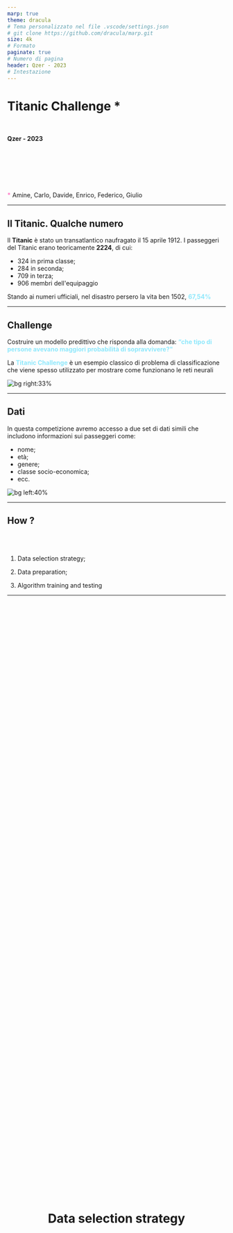 ```yaml
---
marp: true
theme: dracula
# Tema personalizzato nel file .vscode/settings.json
# git clone https://github.com/dracula/marp.git
size: 4k
# Formato
paginate: true
# Numero di pagina
header: Qzer - 2023 
# Intestazione
---
```


# Titanic Challenge *

<br>

**Qzer - 2023**

<br>
<br>
<br>
<br>
<br>

<b style="color:#ff77c5;">\*</b> Amine, Carlo, Davide, Enrico, Federico, Giulio

---

<!-- ## Il Titanic

Il **Titanic** è stato un transatlantico britannico naufragato nelle prime ore del 15 aprile 1912 a causa della collisione con un iceberg.

![bg right](./img/titanic.jpg)

--- -->

## Il Titanic. Qualche numero

Il **Titanic** è stato un transatlantico naufragato il 15 aprile 1912.
I passeggeri del Titanic erano teoricamente **2224**, di cui:

- 324 in prima classe;
- 284 in seconda;
- 709 in terza;
- 906 membri dell'equipaggio

Stando ai numeri ufficiali, nel disastro persero la vita ben 1502, <b style="color:#8ee8fc;">67,54%</b>

---

## Challenge

Costruire un modello predittivo che risponda alla domanda: <b style="color:#8ee8fc;">“che tipo di persone avevano maggiori probabilità di sopravvivere?"</b>

La <b style="color:#8ee8fc;">Titanic Challenge</b> è un esempio classico di problema di classificazione che viene spesso utilizzato per mostrare come funzionano le reti neurali

![bg right:33%](./img/challenge.jpg)

<!-- Per "addestrare" una rete neurale per risolvere questo problema, dobbiamo fornirle un gran numero di esempi di passeggeri del Titanic etichettati come "sopravvissuti" o "non sopravvissuti". L'algoritmo di apprendimento automatico analizzerà questi dati e cercherà di riconoscere dei pattern o delle regole che possono essere utilizzate per prevedere se un passeggero sopravviverà o no. Ad esempio, potrebbe scoprire che i passeggeri più giovani hanno più probabilità di sopravvivere, o che i passeggeri che viaggiano con un familiare hanno più probabilità di sopravvivere.

Una volta che l'algoritmo ha imparato a prevedere correttamente se un passeggero sopravviverà o no, possiamo testare la sua capacità di prevedere i risultati fornendogli dei nuovi dati di passeggeri del Titanic e vedendo come si comporta. Se la sua precisione non è soddisfacente, possiamo fornirle altri dati di esempio e continuare ad "addestrarla" finché non raggiunge un livello di precisione accettabile. -->

---

## Dati

<!-- 
Una volta che l'algoritmo ha imparato a prevedere correttamente se un passeggero sopravviverà o no, possiamo testare la sua capacità di prevedere i risultati fornendogli dei nuovi dati di passeggeri del Titanic e vedendo come si comporta. Se la sua precisione non è soddisfacente, possiamo fornirle altri dati di esempio e continuare ad "addestrarla" finché non raggiunge un livello di precisione accettabile. -->

In questa competizione avremo accesso a due set di dati simili che includono informazioni sui passeggeri come:

- nome;
- età;
- genere;
- classe socio-economica;
- ecc.

![bg left:40%](./img/data.jpg)

<!-- ---

### Funzionamento

Ogni neurone riceve delle informazioni da altri neuroni (gli <b style="color:#8ee8fc;">ingressi</b>), le elabora e le passa a quelli successivi. Ogni neurone ha dei <b style="color:#8ee8fc;">pesi</b> associati agli ingressi, che indicano l'importanza di ogni informazione. Se la somma delle informazioni con i loro pesi supera una certa soglia, il neurone si attiva e invia una risposta (l'<b style="color:#8ee8fc;">uscita</b>)

![w:500 h:auto invert:100%](./img/neurale02.svg)

---

### Rete neurale multistrato

Composta da tre o più strati di neuroni.

Il primo strato è solitamente chiamato <b style="color:#8ee8fc;">strato di ingresso</b> e si occupa di ricevere gli input.

Gli input vengono elaborati dai neuroni del primo strato e inviati al secondo strato, chiamato <b style="color:#8ee8fc;">strato nascosto</b>.

Il secondo strato elabora ulteriormente gli input e li invia al terzo strato, chiamato <b style="color:#8ee8fc;">strato di uscita</b>.

![bg right:20%](./img/neurale05.jpeg) -->

---

## How ?

<br>
<br>

1. Data selection strategy;

2. Data preparation;

3. Algorithm training and testing

---

<br>

<h1 style="display: flex; align-items: center; justify-content: center;width: 100%; height: 70%">Data selection strategy</h1>

---

## Train.csv

```python
training_set = pd.read_csv('/kaggle/input/titanic/train.csv')
 #   Column       Non-Null Count  Dtype  
 #   ------       --------------  -----  
 0   PassengerId  891 non-null    int64  
 1   Survived     891 non-null    int64  
 2   Pclass       891 non-null    int64  
 3   Name         891 non-null    object 
 4   Sex          891 non-null    object 
 5   Age          714 non-null    float64
 6   SibSp        891 non-null    int64  
 7   Parch        891 non-null    int64  
 8   Ticket       891 non-null    object 
 9   Fare         891 non-null    float64
 10  Cabin        204 non-null    object 
 11  Embarked     889 non-null    object 
```

---

## Test.csv

```python
testing_set = pd.read_csv('/kaggle/input/titanic/test.csv')
 #   Column       Non-Null Count  Dtype  
 #   ------       --------------  -----  
 0   PassengerId  418 non-null    int64  
 1   Pclass       418 non-null    int64  
 2   Name         418 non-null    object 
 3   Sex          418 non-null    object 
 4   Age          332 non-null    float64
 5   SibSp        418 non-null    int64  
 6   Parch        418 non-null    int64  
 7   Ticket       418 non-null    object 
 8   Fare         417 non-null    float64
 9   Cabin        91 non-null     object 
 10  Embarked     418 non-null    object 
```

---

## Data selection

<!-- Alcune colonne non sono utili per raggiungere il nostro obiettivo.
Il primo passo consiste quindi nel <b style="color:#8ee8fc;">selezionare le colonne</b> coi dati che, ipoteticamente, possono avere un'influenza sulla sopravvivenza di un passeggero -->

```python
RangeIndex: 891 entries, 0 to 890
 #   Column    Non-Null Count  Dtype  
 #   ------    --------------  -----  
 0   Pclass    891 non-null    int64  
 1   Sex       891 non-null    object 
 2   Age       714 non-null    float64
 3   Parch     891 non-null    int64  
 4   SibSp     891 non-null    int64  
 5   Embarked  889 non-null    object 
 6   Survived  891 non-null    int64   
```

Queste le colonne trattenute dal file `train.csv`

---

<br>

<h1 style="display: flex; align-items: center; justify-content: center;width: 100%; height: 70%">Correlazioni</h1>

---
<!-- La morte dei passeggeri sembra essere altamente correlata alla loro classe -->
<span style="display: flex; align-items: center; justify-content: center;">![w:850 h:auto invert contrast:0.6](./img/graph01.png)</span>

---

<!-- Come si può notare, il tasso di mortalità dei maschi è maggiore di quello delle femmine -->

<span style="display: flex; align-items: center; justify-content: center;">![w:750 h:auto invert contrast:0.6](./img/graph02.png)</span>

---

<!-- I bambini e gli anziani sul Titanic morirono meno delle persone di mezza età (probabilmente perché avevano la priorità) -->

<span style="display: flex; align-items: center; justify-content: center;">![w:850 h:auto invert contrast:0.6](./img/graph03.png)</span>

---

<!-- Il numero di figli sembra essere un fattore di probabilità di morte -->

<span style="display: flex; align-items: center; justify-content: center;">![w:850 h:auto invert contrast:0.6](./img/graph04.png)</span>

---

<!-- Il numero di figli sembra essere un fattore di probabilità di morte -->

<span style="display: flex; align-items: center; justify-content: center;">![w:850 h:auto invert contrast:0.6](./img/graph05.png)</span>

---

<!-- Le persone imbarcate a Cherbourg morirono meno di quelle imbarcate a Queenstown o a Southampton -->

<span style="display: flex; align-items: center; justify-content: center;">![w:690 h:auto invert contrast:0.6](./img/graph06.png)</span>

<span style="display: flex; align-items: center; justify-content: center; font-size: 25px"><b style="color:#8ee8fc;">C</b>herbourg-<b style="color:#8ee8fc;">Q</b>ueenstown-<b style="color:#8ee8fc;">S</b>outhampton</span>

---

<br>

<h1 style="display: flex; align-items: center; justify-content: center;width: 100%; height: 70%">Data preparation</h1>

---

### Encoding del DataSet

Convertire i <b style="color:#8ee8fc;">maschi</b> nel valore <b style="color:#8ee8fc;">0</b> e le <b style="color:#8ee8fc;">femmine</b> nel valore <b style="color:#8ee8fc;">1</b>

Sostituire i valori <b style="color:#8ee8fc;">NaN</b> della colonna Age con <b style="color:#8ee8fc;">l'età media</b>, ossia 30 anni

Nella colonna <b style="color:#8ee8fc;">Embarked</b> sostituire coi numeri <b style="color:#8ee8fc;">0</b>, <b style="color:#8ee8fc;">1</b> e <b style="color:#8ee8fc;">2</b>  le lettere <b style="color:#8ee8fc;">C</b>(herbourg), <b style="color:#8ee8fc;">Q</b>(ueenstown) e <b style="color:#8ee8fc;">S</b>(outhampton):

```python
# Transforms from numbers to strings
df["Embarked"]=df.Embarked.map({"C":0,"Q":1, "S":2})
```

---

### Encoding del DataSet

Dividere la colonna Age in <b style="color:#8ee8fc;">Child</b>, <b style="color:#8ee8fc;">Adult</b> e <b style="color:#8ee8fc;">Elderly</b>

```python
child_list = df['Age'].apply(lambda x: 1 if x < 18 else 0)
df.insert(4, "Child", child_list, True)

adult_list = df['Age'].apply(lambda x: 1 if x >= 18 and x < 50 else 0)
df.insert(5, "Adult", adult_list, True)

elderly_list = df['Age'].apply(lambda x: 1 if x > 50 else 0)
df.insert(6, "Elderly", elderly_list, True)
```

---

### DataSet finale

```pandas
PassengerId	Pclass	Sex	Child	Adult	Elderly	Parch	SibSp	Embarked
0	892	3	0	0	1	0	0	0	1
1	893	3	1	0	1	0	0	1	2
2	894	2	0	0	0	1	0	0	1
3	895	3	0	0	1	0	0	0	2
4	896	3	1	0	1	0	1	1	2
...	...	...	...	...	...	...	...	...	...
413	1305	3	0	0	1	0	0	0	2
414	1306	1	1	0	1	0	0	0	0
415	1307	3	0	0	1	0	0	0	2
416	1308	3	0	0	1	0	0	0	2
417	1309	3	0	0	1	0	1	1	0
```

---

<br>

<h1 style="display: flex; align-items: center; justify-content: center;width: 100%; height: 70%">Algorithm training and testing</h1>

---

## Algoritmo

[Multi-layer Perceptron classifier (MLP)](https://scikit-learn.org/stable/modules/generated/sklearn.neural_network.MLPClassifier.html)

<!-- Una rete neurale multistrato (o "rete neurale a più strati") è un tipo di rete neurale composta da tre o più strati di neuroni.

Il primo strato è solitamente chiamato strato di ingresso e si occupa di ricevere gli input (ad esempio, i pixel di un'immagine). Gli input vengono elaborati dai neuroni del primo strato e inviati al secondo strato, chiamato strato nascosto. Il secondo strato elabora ulteriormente gli input e li invia al terzo strato, chiamato strato di uscita. Il terzo strato produce l'output finale della rete neurale, che può essere, ad esempio, una classificazione o una previsione. -->

<!-- - L'algoritmo riceve in input un set di dati di addestramento, ognuno dei quali consiste in una serie di input e l'output desiderato;

- Il set di dati viene utilizzato per "allenare" la rete neurale, ovvero per modificare i pesi delle connessioni tra i neuroni in modo che la rete neurale produca l'output corretto per ogni input.

- L'algoritmo utilizza una funzione di perdita (ad esempio, l'errore quadratico medio) per misurare quanto l'output della rete neurale differisce dall'output desiderato.

- L'algoritmo utilizza l'algoritmo di backpropagation per modificare i pesi delle connessioni tra i neuroni in modo da ridurre l'errore. Questo viene fatto ripetutamente, utilizzando sempre più dati di addestramento, finché l'errore non raggiunge un livello accettabile. -->

L'algoritmo <b style="color:#8ee8fc;">MLP</b> è un metodo per addestrare le reti neurali multistrato. Consiste nel modificare i pesi delle connessioni tra i neuroni della rete neurale in modo da ridurre l'errore tra l'output della rete neurale e l'output desiderato. L'algoritmo viene ripetuto finché l'errore non raggiunge un livello accettabile.

---

## Risultato


L'accuratezza dell'algoritmo con il training suddiviso in due parti è del <b style="color:#8ee8fc;">78.77</b>

Utilizzando il training set già fornito da Kaggle è del <b style="color:#8ee8fc;">76.5</b>

---

<br>

```pandas
PassengerId 	Survived
0 	892 	0
1 	893 	0
2 	894 	0
3 	895 	0
4 	896 	0
... 	... 	...
413 	1305 	0
414 	1306 	1
415 	1307 	0
416 	1308 	0
417 	1309 	1
```
---

## Summary

<br>
<br>

1. Data selection strategy;

2. Data preparation;

3. Algorithm training and testing -> <span style="color:#ffff"> 90% accuracy?</span>

---

## Normalizzazione

<br>
<br>
<br>
<br>

```python
from sklearn import preprocessing
scaler = preprocessing.StandardScaler().fit(X_Train)
```

---

## Github

Per maggiori informazioni

[TitanicKaggle](https://github.com/Fedege98/TitanicKaggle/blob/Data-selection/titanicchallenge.ipynb)

![bg right:50% w:110%](./img/github.png)

---

![w:auto h:30px](https://img.shields.io/badge/License-CC%20BY--SA%204.0-lightgrey.svg)

<h1 style="display: flex; align-items: center; justify-content: center;width: 100%; height: 70%">Grazie</h1>